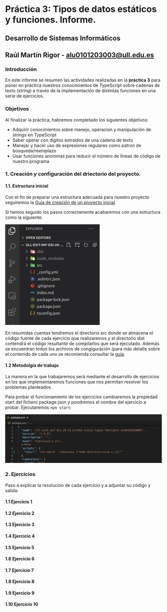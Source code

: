 # Práctica 3: Tipos de datos estáticos y funciones. Informe.
## Desarrollo de Sistemas Informáticos 
## Raúl Martín Rigor - alu0101203003@ull.edu.es

### Introducción

En este informe se resumen las actividades realizadas en la **práctica 3** para poner en práctica nuestros conocimientos de TypeScript sobre cadenas de texto (*string*) a través de la implementación de distintas funciones en una serie de ejercicios.

### Objetivos

Al finalizar la práctica, habremos completado los siguientes objetivos:

* Adquirir conocimientos sobre manejo, operacion y manipulación de *strings* en TypeScript
* Saber operar con digitos extraidos de una cadena de texto
* Manejar y hacer uso de expresiones regulares como patron de búsqueda/reemplazo
* Usar funciones anonimas para reducir el número de líneas de código de nuestro programa

### 1. Creación y configuración del driectorio del proyecto.

#### 1.1. Estructura inicial

Con el fin de preparar una estructura adecuada para nuestro proyecto seguiremos la [Guía de creación de un proyecto inicial](https://ull-esit-inf-dsi-2021.github.io/typescript-theory/typescript-project-setup.html).

Si hemos seguido los pasos correctamente acabaremos con una estructura como la siguiente:

<img src="img/Captura1.JPG" alt=""/> 

En resumidas cuentas tendremos el directorio src donde se almacena el código fuente de cada ejercicio que realizaremos y el directorio dist contendrá el código resultante de compilarlos que será ejecutado. Además se encuentran todos los archivos de congiguración (para más detalle sobre el contenido de cada uno se recomienda consultar la [guía](https://ull-esit-inf-dsi-2021.github.io/typescript-theory/typescript-project-setup.html).

#### 1.2 Metodolgía de trabajo

La manera en la que trabajaremos será mediante el desarrollo de ejercicios en los que implementaremos funciones que nos permitan resolver los problemas planteados.

Para probar el funcionamiento de los ejercicios cambiaremos la propiedad start del fichero package.json y pondremos el nombre del ejercicio a probar. Ejecutaremos `npm start`:

<img src="img/Captura2.JPG" alt=""/> 


### 2. Ejercicios

Paso a explicar la resolución de cada ejercicio y a adjuntar su código y salida:

#### 1.1 Ejercicio 1


#### 1.2 Ejercicio 2

#### 1.3 Ejercicio 3

#### 1.4 Ejercicio 4

#### 1.5 Ejercicio 5

#### 1.6 Ejercicio 6

#### 1.7 Ejercicio 7

#### 1.8 Ejercicio 8

#### 1.9 Ejercicio 9

#### 1.10 Ejercicio 10
